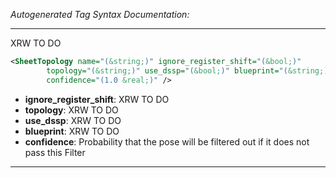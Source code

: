 <!-- THIS IS AN AUTOGENERATED FILE: Don't edit it directly, instead change the schema definition in the code itself. -->

_Autogenerated Tag Syntax Documentation:_

---
XRW TO DO

```xml
<SheetTopology name="(&string;)" ignore_register_shift="(&bool;)"
        topology="(&string;)" use_dssp="(&bool;)" blueprint="(&string;)"
        confidence="(1.0 &real;)" />
```

-   **ignore_register_shift**: XRW TO DO
-   **topology**: XRW TO DO
-   **use_dssp**: XRW TO DO
-   **blueprint**: XRW TO DO
-   **confidence**: Probability that the pose will be filtered out if it does not pass this Filter

---
